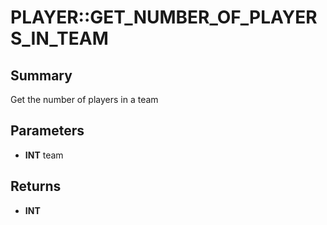 # PLAYER::GET_NUMBER_OF_PLAYERS_IN_TEAM

## Summary
Get the number of players in a team

## Parameters
* **INT** team

## Returns
* **INT**